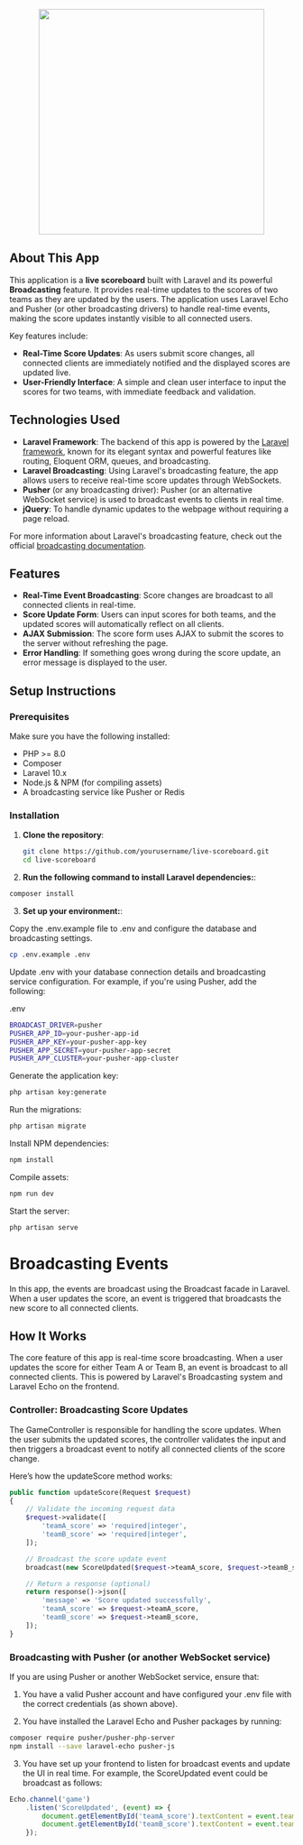 <p align="center"><a href="https://laravel.com" target="_blank"><img src="https://raw.githubusercontent.com/laravel/art/master/logo-lockup/5%20SVG/2%20CMYK/1%20Full%20Color/laravel-logolockup-cmyk-red.svg" width="400"></a></p>


## About This App

This application is a **live scoreboard** built with Laravel and its powerful **Broadcasting** feature. It provides real-time updates to the scores of two teams as they are updated by the users. The application uses Laravel Echo and Pusher (or other broadcasting drivers) to handle real-time events, making the score updates instantly visible to all connected users.

Key features include:

- **Real-Time Score Updates**: As users submit score changes, all connected clients are immediately notified and the displayed scores are updated live.
- **User-Friendly Interface**: A simple and clean user interface to input the scores for two teams, with immediate feedback and validation.

## Technologies Used

- **Laravel Framework**: The backend of this app is powered by the [Laravel framework](https://laravel.com), known for its elegant syntax and powerful features like routing, Eloquent ORM, queues, and broadcasting.
- **Laravel Broadcasting**: Using Laravel's broadcasting feature, the app allows users to receive real-time score updates through WebSockets.
- **Pusher** (or any broadcasting driver): Pusher (or an alternative WebSocket service) is used to broadcast events to clients in real time.
- **jQuery**: To handle dynamic updates to the webpage without requiring a page reload.

For more information about Laravel's broadcasting feature, check out the official [broadcasting documentation](https://laravel.com/docs/broadcasting).

## Features

- **Real-Time Event Broadcasting**: Score changes are broadcast to all connected clients in real-time.
- **Score Update Form**: Users can input scores for both teams, and the updated scores will automatically reflect on all clients.
- **AJAX Submission**: The score form uses AJAX to submit the scores to the server without refreshing the page.
- **Error Handling**: If something goes wrong during the score update, an error message is displayed to the user.

## Setup Instructions

### Prerequisites

Make sure you have the following installed:

- PHP >= 8.0
- Composer
- Laravel 10.x
- Node.js & NPM (for compiling assets)
- A broadcasting service like Pusher or Redis

### Installation

1. **Clone the repository**:

   ```bash
   git clone https://github.com/yourusername/live-scoreboard.git
   cd live-scoreboard

2. **Run the following command to install Laravel dependencies:**:

```bash
composer install
```
3. **Set up your environment:**:


Copy the .env.example file to .env and configure the database and broadcasting settings.

```bash
cp .env.example .env
```
Update .env with your database connection details and broadcasting service configuration. For example, if you're using Pusher, add the following:

.env
```bash
BROADCAST_DRIVER=pusher
PUSHER_APP_ID=your-pusher-app-id
PUSHER_APP_KEY=your-pusher-app-key
PUSHER_APP_SECRET=your-pusher-app-secret
PUSHER_APP_CLUSTER=your-pusher-app-cluster
```
Generate the application key:

```bash
php artisan key:generate
```

Run the migrations:

```bash
php artisan migrate
```

Install NPM dependencies:

```bash
npm install
```
Compile assets:

```bash
npm run dev
```

Start the server:

```bash
php artisan serve
```


# Broadcasting Events
In this app, the events are broadcast using the Broadcast facade in Laravel. When a user updates the score, an event is triggered that broadcasts the new score to all connected clients.

## How It Works
The core feature of this app is real-time score broadcasting. When a user updates the score for either Team A or Team B, an event is broadcast to all connected clients. This is powered by Laravel's Broadcasting system and Laravel Echo on the frontend.

### Controller: Broadcasting Score Updates
The GameController is responsible for handling the score updates. When the user submits the updated scores, the controller validates the input and then triggers a broadcast event to notify all connected clients of the score change.

Here’s how the updateScore method works:
```php
public function updateScore(Request $request)
{
    // Validate the incoming request data
    $request->validate([
        'teamA_score' => 'required|integer',
        'teamB_score' => 'required|integer',
    ]);

    // Broadcast the score update event
    broadcast(new ScoreUpdated($request->teamA_score, $request->teamB_score));

    // Return a response (optional)
    return response()->json([
        'message' => 'Score updated successfully',
        'teamA_score' => $request->teamA_score,
        'teamB_score' => $request->teamB_score,
    ]);
}
```

### Broadcasting with Pusher (or another WebSocket service)
If you are using Pusher or another WebSocket service, ensure that:

1. You have a valid Pusher account and have configured your .env file with the correct credentials (as shown above).

2. You have installed the Laravel Echo and Pusher packages by running:
```bash
composer require pusher/pusher-php-server
npm install --save laravel-echo pusher-js
```
3. You have set up your frontend to listen for broadcast events and update the UI in real time. For example, the ScoreUpdated event could be broadcast as follows:
```js
Echo.channel('game')
    .listen('ScoreUpdated', (event) => {
        document.getElementById('teamA_score').textContent = event.teamA_score;
        document.getElementById('teamB_score').textContent = event.teamB_score;
    });
```
